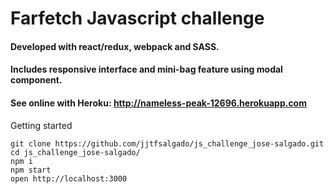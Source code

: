 # Farfetch Javascript challenge
#### Developed with react/redux, webpack and SASS.
#### Includes responsive interface and mini-bag feature using modal component.

#### See online with Heroku: http://nameless-peak-12696.herokuapp.com

Getting started
```
git clone https://github.com/jjtfsalgado/js_challenge_jose-salgado.git
cd js_challenge_jose-salgado/
npm i
npm start
open http://localhost:3000
```
